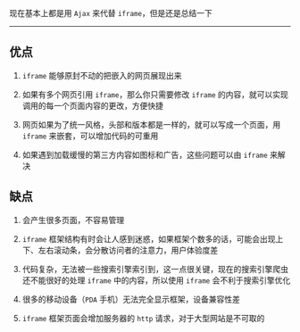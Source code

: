 现在基本上都是用 ```Ajax``` 来代替 ```iframe```，但是还是总结一下

----

## 优点

1. ```iframe``` 能够原封不动的把嵌入的网页展现出来

2. 如果有多个网页引用 ```iframe```，那么你只需要修改 ```iframe``` 的内容，就可以实现调用的每一个页面内容的更改，方便快捷

3. 网页如果为了统一风格，头部和版本都是一样的，就可以写成一个页面，用 ```iframe``` 来嵌套，可以增加代码的可重用

4. 如果遇到加载缓慢的第三方内容如图标和广告，这些问题可以由 ```iframe``` 来解决


## 缺点

1. 会产生很多页面，不容易管理

2. ```iframe``` 框架结构有时会让人感到迷惑，如果框架个数多的话，可能会出现上下、左右滚动条，会分散访问者的注意力，用户体验度差

3. 代码复杂，无法被一些搜索引擎索引到，这一点很关键，现在的搜索引擎爬虫还不能很好的处理 ```iframe``` 中的内容，所以使用 ```iframe``` 会不利于搜索引擎优化

4. 很多的移动设备（```PDA``` 手机）无法完全显示框架，设备兼容性差

5. ```iframe``` 框架页面会增加服务器的 ```http``` 请求，对于大型网站是不可取的